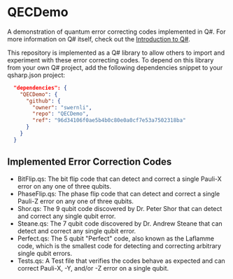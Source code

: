 # QECDemo

A demonstration of quantum error correcting codes implemented in Q#. For more information on Q# itself, check out the [Introduction to Q#](https://learn.microsoft.com/en-us/azure/quantum/qsharp-overview).

This repository is implemented as a Q# library to allow others to import and experiment with these error correcting codes. To depend on this library from your own Q# project, add the following dependencies snippet to your qsharp.json project:

```json
  "dependencies": {
    "QECDemo": {
      "github": {
        "owner": "swernli",
        "repo": "QECDemo",
        "ref": "96d34106f0ae5b4b0c80e0a0cf7e53a7502318ba"
      }
    }
  }

```

## Implemented Error Correction Codes

- BitFlip.qs: The bit flip code that can detect and correct a single Pauli-X error on any one of three qubits.
- PhaseFlip.qs: The phase flip code that can detect and correct a single Pauli-Z error on any one of three qubits.
- Shor.qs: The 9 qubit code discovered by Dr. Peter Shor that can detect and correct any single qubit error.
- Steane.qs: The 7 qubit code discovered by Dr. Andrew Steane that can detect and correct any single qubit error.
- Perfect.qs: The 5 qubit "Perfect" code, also known as the Laflamme code, which is the smallest code for detecting and correcting arbitrary single qubit errors.
- Tests.qs: A Test file that verifies the codes behave as expected and can correct Pauli-X, -Y, and/or -Z error on a single qubit.
